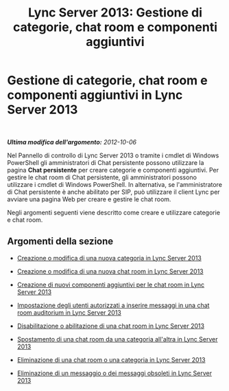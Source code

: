 ﻿---
title: 'Lync Server 2013: Gestione di categorie, chat room e componenti aggiuntivi'
TOCTitle: Gestione di categorie, chat room e componenti aggiuntivi
ms:assetid: a9807031-7369-4a51-9369-6f09bec24141
ms:mtpsurl: https://technet.microsoft.com/it-it/library/Gg412799(v=OCS.15)
ms:contentKeyID: 49301607
ms.date: 08/24/2015
mtps_version: v=OCS.15
ms.translationtype: HT
---

# Gestione di categorie, chat room e componenti aggiuntivi in Lync Server 2013

 

_**Ultima modifica dell'argomento:** 2012-10-06_

Nel Pannello di controllo di Lync Server 2013 o tramite i cmdlet di Windows PowerShell gli amministratori di Chat persistente possono utilizzare la pagina **Chat persistente** per creare categorie e componenti aggiuntivi. Per gestire le chat room di Chat persistente, gli amministratori possono utilizzare i cmdlet di Windows PowerShell. In alternativa, se l'amministratore di Chat persistente è anche abilitato per SIP, può utilizzare il client Lync per avviare una pagina Web per creare e gestire le chat room.

Negli argomenti seguenti viene descritto come creare e utilizzare categorie e chat room.

## Argomenti della sezione

  - [Creazione o modifica di una nuova categoria in Lync Server 2013](lync-server-2013-creating-or-editing-a-new-category.md)

  - [Creazione o modifica di una nuova chat room in Lync Server 2013](lync-server-2013-creating-or-editing-a-new-room.md)

  - [Creazione di nuovi componenti aggiuntivi per le chat room in Lync Server 2013](lync-server-2013-creating-new-add-ins-for-rooms.md)

  - [Impostazione degli utenti autorizzati a inserire messaggi in una chat room auditorium in Lync Server 2013](lync-server-2013-setting-who-can-post-messages-in-an-auditorium-chat-room.md)

  - [Disabilitazione o abilitazione di una chat room in Lync Server 2013](lync-server-2013-disabling-or-enabling-a-chat-room.md)

  - [Spostamento di una chat room da una categoria all'altra in Lync Server 2013](lync-server-2013-moving-a-chat-room-from-one-category-to-another.md)

  - [Eliminazione di una chat room o una categoria in Lync Server 2013](lync-server-2013-deleting-a-chat-room-or-category.md)

  - [Eliminazione di un messaggio o dei messaggi obsoleti in Lync Server 2013](lync-server-2013-deleting-a-message-or-purging-obsolete-messages.md)

